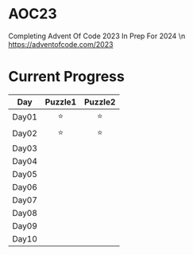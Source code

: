 # AOC23

Completing Advent Of Code 2023 In Prep For 2024
\n https://adventofcode.com/2023

# Current Progress
| Day        | Puzzle1           | Puzzle2  |
| ------------- |:-------------:| :-----:|
| Day01      |⭐|⭐|
| Day02      |⭐|⭐|
| Day03      |  |   |
| Day04      |  |   |
| Day05      |  |   |
| Day06      |  |   |
| Day07      |  |   |
| Day08      |  |   |
| Day09      |  |   |
| Day10      |  |   |
